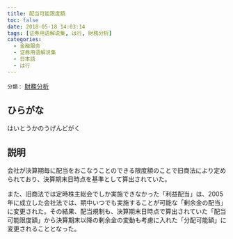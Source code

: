 ```yaml
---
title: 配当可能限度額
toc: false
date: 2018-05-18 14:03:14
tags: [证券用语解说集, は行, 財務分析]
categories:
  - 金融服务
  - 证券用语解说集
  - 日本語
  - は行
---
```


`分類：` [財務分析](/tags/財務分析/)

## ひらがな

はいとうかのうげんどがく

## 説明

会社が決算期毎に配当をおこなうことのできる限度額のことで旧商法により定められており、決算期末日時点を基準として算出されていた。

また、旧商法では定時株主総会でしか実施できなかった「利益配当」は、2005年に成立した会社法では、期中いつでも実施することが可能な「剰余金の配当」に変更された。その結果、配当規制も、決算期末日時点で算出されていた「配当可能限度額」から決算期末以降の剰余金の変動も考慮に入れた「分配可能額」に変更されることとなった。
